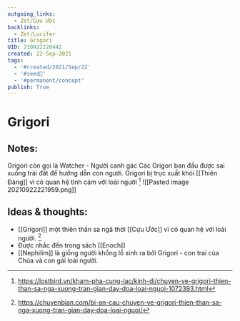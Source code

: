 ```yaml
---
outgoing_links:
  - Zet/Cựu Ước
backlinks:
  - Zet/Lucifer
title: Grigori
UID: 210922220442
created: 22-Sep-2021
tags:
  - '#created/2021/Sep/22'
  - '#seed🥜'
  - '#permanent/concept'
publish: True
---
```

# Grigori

## Notes:
Grigori còn gọi là Watcher - Người canh gác
Các Grigori ban đầu được sai xuống trái đất để hướng dẫn con người.
Grigori bị trục xuất khỏi [[Thiên Đàng]] vì có quan hệ tình cảm với loài người [^1]
![[Pasted image 20210922221959.png]]

## Ideas & thoughts:
- [[Grigori]] một thiên thần sa ngã thời [[Cựu Ước]] vì có quan hệ với loài người. [^2]
- Được nhắc đến trong sách [[Enoch]]
- [[Nephilim]] là giống người khổng lồ sinh ra bởi Grigori - con trai của Chúa và con gái loài người.

[^1]: https://lostbird.vn/kham-pha-cung-lac/kinh-di/chuyen-ve-grigori-thien-than-sa-nga-xuong-tran-gian-day-doa-loai-nguoi-1072393.html
[^2]:https://chuyenbian.com/bi-an-cau-chuyen-ve-grigori-thien-than-sa-nga-xuong-tran-gian-day-doa-loai-nguoi/
